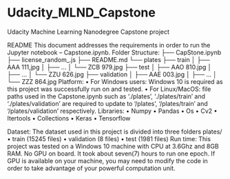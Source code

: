 # Udacity_MLND_Capstone
Udacity Machine Learning Nanodegree Capstone project

README
This document addresses the requirements in order to run the Jupyter notebook – Capstone.ipynb.
Folder Structure:
├── CapStone.ipynb
├── license_random_.js
├── README.md
└── plates
    ├── train
    │   ├── AAA 111,jpg
    │   ├── …
    │   └── ZCB 979.jpg
    ├── test
│   ├── AAO 810.jpg
│   ├── …
    │   └── ZZU 626.jpg
├── validation
│   ├── AAE 003.jpg
│   ├── …
    │   └── ZZZ 864.jpg
Platform:
•	For Windows users:  Windows 10 is required as this project was successfully run on and tested.
•	For Linux/MacOS: file paths used in the Capstone.ipynb such as ‘./plates’, ‘./plates/train’ and ‘./plates/validation’ are required to update to ‘/plates’, ‘/plates/train’ and ‘/plates/validation’ respectively. 
Libraries:
•	Numpy
•	Pandas
•	Os
•	Cv2
•	Itertools
•	Collections
•	Keras
•	Tensorflow

Dataset:
	The dataset used in this project is divided into three folders
plates/
•	train  (15245 files)
•	validation (8 files)
•	test (1981 files)
Run time:
This project was tested on a Windows 10 machine with CPU at 3.6Ghz and 8GB RAM. No GPU on board. It took about seven(7) hours to run one epoch. If GPU is available on your machine, you may need to modify the code in order to take advantage of your powerful computation unit.
